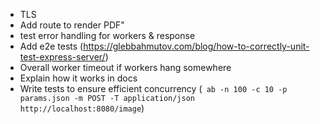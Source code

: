 - TLS
- Add route to render PDF"
- test error handling for workers & response
- Add e2e tests (https://glebbahmutov.com/blog/how-to-correctly-unit-test-express-server/)
- Overall worker timeout if workers hang somewhere
- Explain how it works in docs
- Write tests to ensure efficient concurrency (` ab -n 100 -c 10 -p params.json -m POST -T application/json http://localhost:8080/image`)
